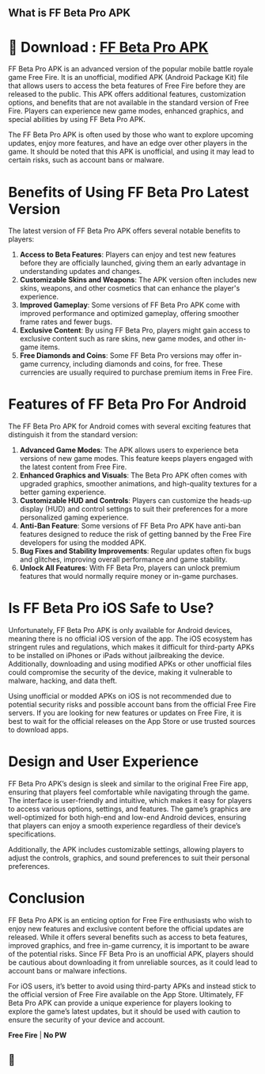 ## What is FF Beta Pro APK

# 🌈 Download : [FF Beta Pro APK](https://hiheapk.com/ff-beta-pro/)

FF Beta Pro APK is an advanced version of the popular mobile battle royale game Free Fire. It is an unofficial, modified APK (Android Package Kit) file that allows users to access the beta features of Free Fire before they are released to the public. This APK offers additional features, customization options, and benefits that are not available in the standard version of Free Fire. Players can experience new game modes, enhanced graphics, and special abilities by using FF Beta Pro APK.

The FF Beta Pro APK is often used by those who want to explore upcoming updates, enjoy more features, and have an edge over other players in the game. It should be noted that this APK is unofficial, and using it may lead to certain risks, such as account bans or malware.

# Benefits of Using FF Beta Pro Latest Version

The latest version of FF Beta Pro APK offers several notable benefits to players:

1. **Access to Beta Features**: Players can enjoy and test new features before they are officially launched, giving them an early advantage in understanding updates and changes.
2. **Customizable Skins and Weapons**: The APK version often includes new skins, weapons, and other cosmetics that can enhance the player's experience.
3. **Improved Gameplay**: Some versions of FF Beta Pro APK come with improved performance and optimized gameplay, offering smoother frame rates and fewer bugs.
4. **Exclusive Content**: By using FF Beta Pro, players might gain access to exclusive content such as rare skins, new game modes, and other in-game items.
5. **Free Diamonds and Coins**: Some FF Beta Pro versions may offer in-game currency, including diamonds and coins, for free. These currencies are usually required to purchase premium items in Free Fire.

# Features of FF Beta Pro For Android

The FF Beta Pro APK for Android comes with several exciting features that distinguish it from the standard version:

1. **Advanced Game Modes**: The APK allows users to experience beta versions of new game modes. This feature keeps players engaged with the latest content from Free Fire.
2. **Enhanced Graphics and Visuals**: The Beta Pro APK often comes with upgraded graphics, smoother animations, and high-quality textures for a better gaming experience.
3. **Customizable HUD and Controls**: Players can customize the heads-up display (HUD) and control settings to suit their preferences for a more personalized gaming experience.
4. **Anti-Ban Feature**: Some versions of FF Beta Pro APK have anti-ban features designed to reduce the risk of getting banned by the Free Fire developers for using the modded APK.
5. **Bug Fixes and Stability Improvements**: Regular updates often fix bugs and glitches, improving overall performance and game stability.
6. **Unlock All Features**: With FF Beta Pro, players can unlock premium features that would normally require money or in-game purchases.

# Is FF Beta Pro iOS Safe to Use?

Unfortunately, FF Beta Pro APK is only available for Android devices, meaning there is no official iOS version of the app. The iOS ecosystem has stringent rules and regulations, which makes it difficult for third-party APKs to be installed on iPhones or iPads without jailbreaking the device. Additionally, downloading and using modified APKs or other unofficial files could compromise the security of the device, making it vulnerable to malware, hacking, and data theft.

Using unofficial or modded APKs on iOS is not recommended due to potential security risks and possible account bans from the official Free Fire servers. If you are looking for new features or updates on Free Fire, it is best to wait for the official releases on the App Store or use trusted sources to download apps.

# Design and User Experience

FF Beta Pro APK’s design is sleek and similar to the original Free Fire app, ensuring that players feel comfortable while navigating through the game. The interface is user-friendly and intuitive, which makes it easy for players to access various options, settings, and features. The game’s graphics are well-optimized for both high-end and low-end Android devices, ensuring that players can enjoy a smooth experience regardless of their device’s specifications.

Additionally, the APK includes customizable settings, allowing players to adjust the controls, graphics, and sound preferences to suit their personal preferences.

# Conclusion

FF Beta Pro APK is an enticing option for Free Fire enthusiasts who wish to enjoy new features and exclusive content before the official updates are released. While it offers several benefits such as access to beta features, improved graphics, and free in-game currency, it is important to be aware of the potential risks. Since FF Beta Pro is an unofficial APK, players should be cautious about downloading it from unreliable sources, as it could lead to account bans or malware infections.

For iOS users, it’s better to avoid using third-party APKs and instead stick to the official version of Free Fire available on the App Store. Ultimately, FF Beta Pro APK can provide a unique experience for players looking to explore the game’s latest updates, but it should be used with caution to ensure the security of your device and account.

**Free Fire** | **No PW**

## 🍿 
